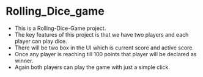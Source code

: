 # Rolling_Dice_game

* This is a Rolling-Dice-Game project.
* The key features of this project is that we have two players and each player can play dice. 
* There will be two box in the UI which is current score and active score. 
* Once any player is reaching till 100 points that player will be declared as winner. 
* Again both players can play the game with just a simple click.
